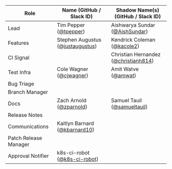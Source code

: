 | **Role** | **Name** (**GitHub / Slack ID**)  | **Shadow Name(s) (GitHub / Slack ID)** |
| ------ | ------ | ------ |
| Lead | Tim Pepper ([@tpepper](https://github.com/tpepper)) | Aishwarya Sundar ([@AishSundar](https://github.com/AishSundar)) |
| Features | Stephen Augustus ([@justaugustus](https://github.com/justaugustus)) | Kendrick Coleman ([@kacole2](https://github.com/kacole2)) |
| CI Signal || Christian Hernandez ([@christianh814](https://github.com/christianh814)) |
| Test Infra | Cole Wagner ([@cjwagner](https://github.com/cjwagner)) | Amit Watve ([@amwat](https://github.com/amwat)) |
| Bug Triage |||
| Branch Manager |||
| Docs | Zach Arnold ([@zparnold](https://github.com/zparnold)) | Samuel Tauil ([@samueltauil](https://github.com/samueltauil)) |
| Release Notes |||
| Communications | Kaitlyn Barnard ([@kbarnard10](https://github.com/kbarnard10)) ||
| Patch Release Manager |||
| Approval Notifier | k8s-ci-robot ([@k8s-ci-robot](https://github.com/k8s-ci-robot)) ||